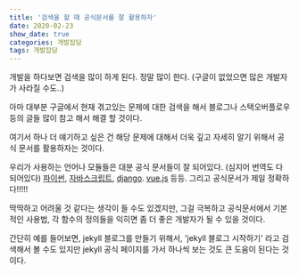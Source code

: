 ```yaml
---
title: '검색을 할 때 공식문서를 잘 활용하자'
date: 2020-02-23
show_date: true
categories: 개발잡담
tags: 개발잡담
---
```


개발을 하다보면 검색을 많이 하게 된다. 정말 많이 한다. (구글이 없었으면 많은 개발자가 사라질 수도..)

아마 대부분 구글에서 현재 겪고있는 문제에 대한 검색을 해서 블로그나 스택오버플로우 등의 글들 많이 참고 해서 해결 할 것이다.

여기서 하나 더 얘기하고 싶은 건 해당 문제에 대해서 더욱 깊고 자세히 알기 위해서 공식 문서를 활용하자는 것이다.

우리가 사용하는 언어나 모듈들은 대분 공식 문서들이 잘 되어있다. (심지어 번역도 다 되어있다) [파이썬](https://docs.python.org/ko/3/), [자바스크립트](https://developer.mozilla.org/ko/docs/Web/JavaScript), [django](https://docs.djangoproject.com/ko/3.0/). [vue.js](https://kr.vuejs.org/v2/guide/index.html) 등등. 그리고 공식문서가 제일 정확하다!!!!!

딱딱하고 어려울 것 같다는 생각이 들 수도 있겠지만, 그걸 극복하고 공식문서에서 기본적인 사용법, 각 함수의 정의들을 익히면 좀 더 좋은 개발자가 될 수 있을 것이다.

간단히 예를 들어보면, jekyll 블로그를 만들기 위해서, 'jekyll 블로그 시작하기' 라고 검색해서 볼 수도 있지만 jekyll 공식 페이지를 가서 하나씩 보는 것도 큰 도움이 된다는 것이다.
